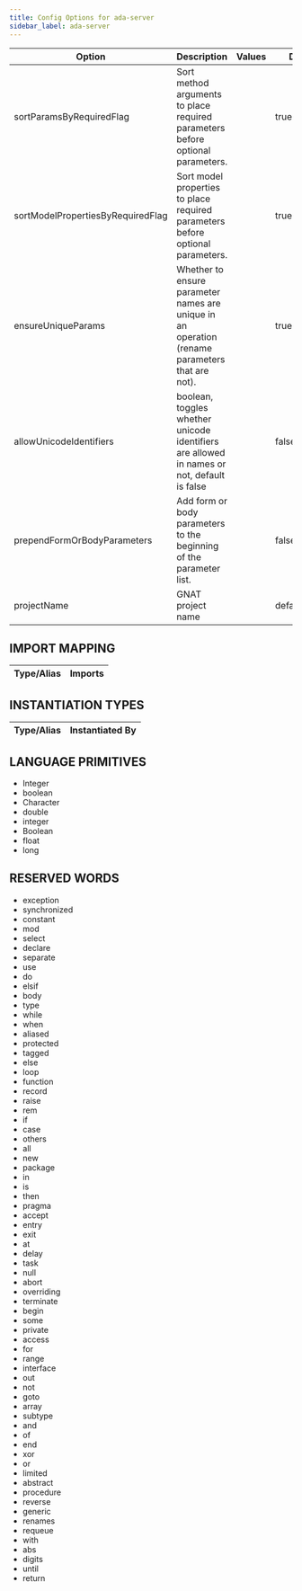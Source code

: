 ```yaml
---
title: Config Options for ada-server
sidebar_label: ada-server
---
```


| Option | Description | Values | Default |
| ------ | ----------- | ------ | ------- |
|sortParamsByRequiredFlag|Sort method arguments to place required parameters before optional parameters.| |true|
|sortModelPropertiesByRequiredFlag|Sort model properties to place required parameters before optional parameters.| |true|
|ensureUniqueParams|Whether to ensure parameter names are unique in an operation (rename parameters that are not).| |true|
|allowUnicodeIdentifiers|boolean, toggles whether unicode identifiers are allowed in names or not, default is false| |false|
|prependFormOrBodyParameters|Add form or body parameters to the beginning of the parameter list.| |false|
|projectName|GNAT project name| |defaultProject|

## IMPORT MAPPING

| Type/Alias | Imports |
| ---------- | ------- |


## INSTANTIATION TYPES

| Type/Alias | Instantiated By |
| ---------- | --------------- |


## LANGUAGE PRIMITIVES

<ul data-columns="2" style="list-style-type: disc;-webkit-columns:2;-moz-columns:2;columns:2;-moz-column-fill:auto;column-fill:auto"><li>Integer</li>
<li>boolean</li>
<li>Character</li>
<li>double</li>
<li>integer</li>
<li>Boolean</li>
<li>float</li>
<li>long</li>
</ul>

## RESERVED WORDS

<ul data-columns="2" style="list-style-type: disc;-webkit-columns:2;-moz-columns:2;columns:2;-moz-column-fill:auto;column-fill:auto"><li>exception</li>
<li>synchronized</li>
<li>constant</li>
<li>mod</li>
<li>select</li>
<li>declare</li>
<li>separate</li>
<li>use</li>
<li>do</li>
<li>elsif</li>
<li>body</li>
<li>type</li>
<li>while</li>
<li>when</li>
<li>aliased</li>
<li>protected</li>
<li>tagged</li>
<li>else</li>
<li>loop</li>
<li>function</li>
<li>record</li>
<li>raise</li>
<li>rem</li>
<li>if</li>
<li>case</li>
<li>others</li>
<li>all</li>
<li>new</li>
<li>package</li>
<li>in</li>
<li>is</li>
<li>then</li>
<li>pragma</li>
<li>accept</li>
<li>entry</li>
<li>exit</li>
<li>at</li>
<li>delay</li>
<li>task</li>
<li>null</li>
<li>abort</li>
<li>overriding</li>
<li>terminate</li>
<li>begin</li>
<li>some</li>
<li>private</li>
<li>access</li>
<li>for</li>
<li>range</li>
<li>interface</li>
<li>out</li>
<li>not</li>
<li>goto</li>
<li>array</li>
<li>subtype</li>
<li>and</li>
<li>of</li>
<li>end</li>
<li>xor</li>
<li>or</li>
<li>limited</li>
<li>abstract</li>
<li>procedure</li>
<li>reverse</li>
<li>generic</li>
<li>renames</li>
<li>requeue</li>
<li>with</li>
<li>abs</li>
<li>digits</li>
<li>until</li>
<li>return</li>
</ul>

